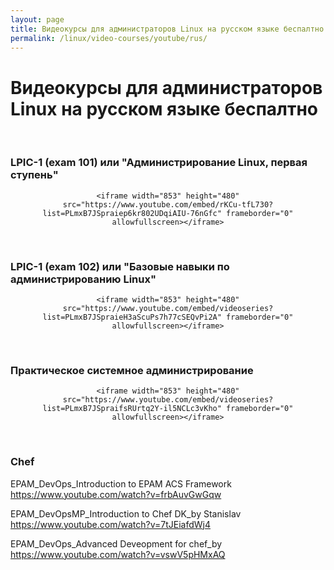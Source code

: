 ```yaml
---
layout: page
title: Видеокурсы для администраторов Linux на русском языке беспалтно
permalink: /linux/video-courses/youtube/rus/
---
```


# Видеокурсы для администраторов Linux на русском языке беспалтно

<br/>

### LPIC-1 (exam 101) или "Администрирование Linuх, первая ступень"

<div align="center">

    <iframe width="853" height="480" src="https://www.youtube.com/embed/rKCu-tfL730?list=PLmxB7JSpraiep6kr802UDqiAIU-76nGfc" frameborder="0" allowfullscreen></iframe>

</div>


<br/>

### LPIC-1 (exam 102) или "Базовые навыки по администрированию Linux"

<div align="center">

    <iframe width="853" height="480" src="https://www.youtube.com/embed/videoseries?list=PLmxB7JSpraieH3aScuPs7h77cSEQvPi2A" frameborder="0" allowfullscreen></iframe>

</div>


<br/>

### Практическое системное администрирование

<div align="center">

    <iframe width="853" height="480" src="https://www.youtube.com/embed/videoseries?list=PLmxB7JSpraifsRUrtq2Y-il5NCLc3vKho" frameborder="0" allowfullscreen></iframe>

</div>



<br/>

### Chef


EPAM_DevOps_Introduction to EPAM ACS Framework  
https://www.youtube.com/watch?v=frbAuvGwGqw

EPAM_DevOpsMP_Introduction to Chef DK_by Stanislav  
https://www.youtube.com/watch?v=7tJEiafdWj4

EPAM_DevOps_Advanced Deveopment for chef_by  
https://www.youtube.com/watch?v=vswV5pHMxAQ
